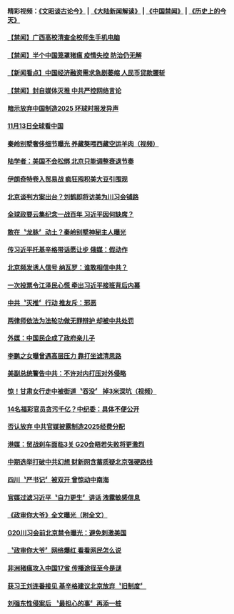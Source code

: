 #### 精彩视频：[《文昭谈古论今》](https://github.com/gfw-breaker/wenzhao/blob/master/README.md?t=11140031) | [《大陆新闻解读》](https://github.com/gfw-breaker/ntdtv-comedy/blob/master/README.md?t=11140031) | [《中国禁闻》](https://github.com/gfw-breaker/ntdtv-news/blob/master/README.md?t=11140031) | [《历史上的今天》](https://github.com/gfw-breaker/today-in-history/blob/master/README.md?t=11140031) 

#### [【禁闻】广西高校清查全校师生手机电脑](../pages/news204/a1399208.md?t=11140031) 

#### [【禁闻】半个中国笼罩猪瘟 疫情失控 防治仍无解](../pages/news204/a1399207.md?t=11140031) 

#### [【新闻看点】中国经济融资需求急剧萎缩  人民币贷款腰斩](../pages/news204/a1399195.md?t=11140031) 

#### [【禁闻】封自媒体灭推 中共严控网络言论](../pages/news204/a1399192.md?t=11140031) 

#### [暗示放弃中国制造2025 环球时报发异声](../pages/news204/a1399191.md?t=11140031) 

#### [11月13日全球看中国](../pages/news204/a1399190.md?t=11140031) 

#### [秦岭别墅奢侈细节曝光 养藏獒喂西藏空运羊肉（视频）](../pages/news204/a1399181.md?t=11140031) 

#### [陆学者：美国不会松绑 北京只能调整衰退节奏](../pages/news204/a1399177.md?t=11140031) 

#### [伊朗奇特卷入贸易战 疯狂囤积美大豆引围观](../pages/news204/a1399049.md?t=11140031) 

#### [北京谈判方案出台？刘鹤即将访美为川习会铺路](../pages/news204/a1399164.md?t=11140031) 

#### [全球政要云集纪念一战百年 习近平因何缺席？](../pages/news204/a1399093.md?t=11140031) 

#### [敢在〝龙脉〞动土？秦岭别墅神秘主人曝光](../pages/news204/a1399134.md?t=11140031) 


#### [传习近平托基辛格带话愿让步 俄媒：假动作](../pages/news204/a1399018.md?t=11140031) 

#### [北京频发诱人信号  纳瓦罗：谁敢相信中共？](../pages/news204/a1399148.md?t=11140031) 

#### [一次投票令江泽民心慌 牵出习近平接班背后内幕](../pages/news204/a1399112.md?t=11140031) 

#### [中共〝灭推〞行动  推友斥：邪恶](../pages/news204/a1399156.md?t=11140031) 

#### [两律师依法为法轮功做无罪辩护 却被中共处罚](../pages/news204/a1399155.md?t=11140031) 

#### [外媒：中国民企成了政府亲儿子](../pages/news204/a1399154.md?t=11140031) 

#### [李鹏之女曝曾遇高层压力 靠打坐滤清思路](../pages/news204/a1399125.md?t=11140031) 

#### [美副总统警告中共：不许对内打压对外侵略](../pages/news204/a1399144.md?t=11140031) 

#### [惊！甘肃女行走中被街道〝吞没〞 掉3米深坑（视频）](../pages/news204/a1399152.md?t=11140031) 

#### [14名福彩官员贪污千亿？中纪委：具体不便公开](../pages/news204/a1399140.md?t=11140031) 

#### [否认放弃 中共官媒披露制造2025经费分配](../pages/news204/a1399033.md?t=11140031) 

#### [港媒：贸战刹车面临3关 G20会晤若失败将更激烈](../pages/news204/a1399132.md?t=11140031) 

#### [中期选举打破中共幻想 财新网含蓄质疑北京强硬路线](../pages/news204/a1399037.md?t=11140031) 

#### [四川〝严书记〞被双开 曾惊动中南海](../pages/news204/a1399128.md?t=11140031) 

#### [官媒过滤习近平〝自力更生〞讲话 洩露敏感信息](../pages/news204/a1399031.md?t=11140031) 

#### [《政审你大爷》全文曝光（附全文）](../pages/news204/a1398995.md?t=11140031) 

#### [G20川习会前北京禁令曝光：避免刺激美国](../pages/news204/a1399120.md?t=11140031) 

#### [〝政审你大爷〞网络爆红 看看网民怎么说](../pages/news204/a1399107.md?t=11140031) 

#### [非洲猪瘟攻入中国17省 传播途径至今是谜](../pages/news204/a1399097.md?t=11140031) 


#### [获习王刘连番接见 基辛格建议北京放弃〝旧制度〞](../pages/news204/a1398938.md?t=11140031) 

#### [刘强东性侵案后 〝最担心的事〞再添一桩](../pages/news204/a1398967.md?t=11140031) 

